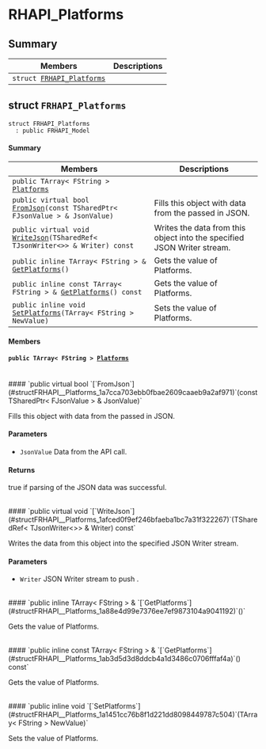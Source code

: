 # RHAPI_Platforms <a id="group__RHAPI__Platforms"></a>

## Summary

 Members                        | Descriptions                                
--------------------------------|---------------------------------------------
`struct `[`FRHAPI_Platforms`](#structFRHAPI__Platforms) | 

## struct `FRHAPI_Platforms` <a id="structFRHAPI__Platforms"></a>

```
struct FRHAPI_Platforms
  : public FRHAPI_Model
```

#### Summary

 Members                        | Descriptions                                
--------------------------------|---------------------------------------------
`public TArray< FString > `[`Platforms`](#structFRHAPI__Platforms_1ae4374248bbbde6844cb94ef9f12a4e93) | 
`public virtual bool `[`FromJson`](#structFRHAPI__Platforms_1a7cca703ebb0fbae2609caaeb9a2af971)`(const TSharedPtr< FJsonValue > & JsonValue)` | Fills this object with data from the passed in JSON.
`public virtual void `[`WriteJson`](#structFRHAPI__Platforms_1afced0f9ef246bfaeba1bc7a31f322267)`(TSharedRef< TJsonWriter<>> & Writer) const` | Writes the data from this object into the specified JSON Writer stream.
`public inline TArray< FString > & `[`GetPlatforms`](#structFRHAPI__Platforms_1a88e4d99e7376ee7ef9873104a9041192)`()` | Gets the value of Platforms.
`public inline const TArray< FString > & `[`GetPlatforms`](#structFRHAPI__Platforms_1ab3d5d3d8ddcb4a1d3486c0706fffaf4a)`() const` | Gets the value of Platforms.
`public inline void `[`SetPlatforms`](#structFRHAPI__Platforms_1a1451cc76b8f1d221dd8098449787c504)`(TArray< FString > NewValue)` | Sets the value of Platforms.

#### Members

#### `public TArray< FString > `[`Platforms`](#structFRHAPI__Platforms_1ae4374248bbbde6844cb94ef9f12a4e93) <a id="structFRHAPI__Platforms_1ae4374248bbbde6844cb94ef9f12a4e93"></a>

<br>
#### `public virtual bool `[`FromJson`](#structFRHAPI__Platforms_1a7cca703ebb0fbae2609caaeb9a2af971)`(const TSharedPtr< FJsonValue > & JsonValue)` <a id="structFRHAPI__Platforms_1a7cca703ebb0fbae2609caaeb9a2af971"></a>

Fills this object with data from the passed in JSON.

#### Parameters
* `JsonValue` Data from the API call.

#### Returns
true if parsing of the JSON data was successful.

<br>
#### `public virtual void `[`WriteJson`](#structFRHAPI__Platforms_1afced0f9ef246bfaeba1bc7a31f322267)`(TSharedRef< TJsonWriter<>> & Writer) const` <a id="structFRHAPI__Platforms_1afced0f9ef246bfaeba1bc7a31f322267"></a>

Writes the data from this object into the specified JSON Writer stream.

#### Parameters
* `Writer` JSON Writer stream to push .

<br>
#### `public inline TArray< FString > & `[`GetPlatforms`](#structFRHAPI__Platforms_1a88e4d99e7376ee7ef9873104a9041192)`()` <a id="structFRHAPI__Platforms_1a88e4d99e7376ee7ef9873104a9041192"></a>

Gets the value of Platforms.

<br>
#### `public inline const TArray< FString > & `[`GetPlatforms`](#structFRHAPI__Platforms_1ab3d5d3d8ddcb4a1d3486c0706fffaf4a)`() const` <a id="structFRHAPI__Platforms_1ab3d5d3d8ddcb4a1d3486c0706fffaf4a"></a>

Gets the value of Platforms.

<br>
#### `public inline void `[`SetPlatforms`](#structFRHAPI__Platforms_1a1451cc76b8f1d221dd8098449787c504)`(TArray< FString > NewValue)` <a id="structFRHAPI__Platforms_1a1451cc76b8f1d221dd8098449787c504"></a>

Sets the value of Platforms.

<br>
